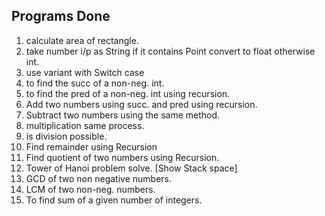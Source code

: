 ## Programs Done
1. calculate area of rectangle.
2. take number i/p as String if it contains Point convert to float otherwise int.
3. use variant with Switch case
4. to find the succ of a non-neg. int.
5. to find the pred of a non-neg. int using recursion.
6. Add two numbers using succ. and pred using recursion.
7. Subtract two numbers using the same method.
8. multiplication same process.
9. is division possible.
10. Find remainder using Recursion
11. Find quotient of two numbers using Recursion.
12. Tower of Hanoi problem solve. [Show Stack space]
13. GCD of two non negative numbers.
14. LCM of two non-neg. numbers.
15. To find sum of a given number of integers.
